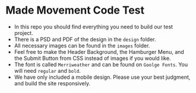 # Made Movement Code Test
- In this repo you should find everything you need to build our test project.
- There is a PSD and PDF of the design in the `design` folder.
- All necessary images can be found in the `images` folder.
- Feel free to make the Header Background, the Hamburger Menu, and the Submit Button from CSS instead of images if you would like.
- The font is called `Merriweather` and can be found on `Goolge Fonts`. You will need `regular` and `bold`.
- We have only included a mobile design. Please use your best judgment, and build the site responsively.
